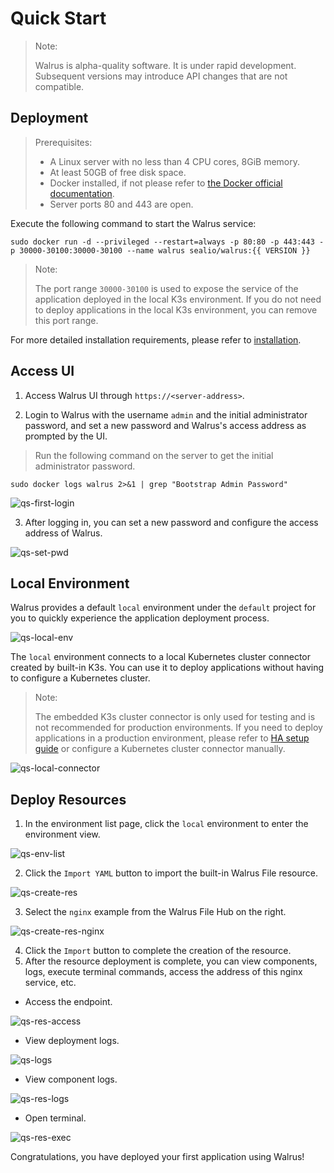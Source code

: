 # Quick Start

> Note:
>
> Walrus is alpha-quality software. It is under rapid development. Subsequent versions may introduce API changes that are not compatible.

## Deployment

> Prerequisites:
>
> - A Linux server with no less than 4 CPU cores, 8GiB memory.
> - At least 50GB of free disk space.
> - Docker installed, if not please refer to [the Docker official documentation](https://docs.docker.com/).
> - Server ports 80 and 443 are open.

Execute the following command to start the Walrus service:

```shell
sudo docker run -d --privileged --restart=always -p 80:80 -p 443:443 -p 30000-30100:30000-30100 --name walrus sealio/walrus:{{ VERSION }}
```

> Note:
>
> The port range `30000-30100` is used to expose the service of the application deployed in the local K3s environment. If you do not need to deploy applications in the local K3s environment, you can remove this port range.

For more detailed installation requirements, please refer to [installation](/deploy/standalone).

## Access UI

1. Access Walrus UI through `https://<server-address>`.

2. Login to Walrus with the username `admin` and the initial administrator password, and set a new password and Walrus's access address as prompted by the UI.

> Run the following command on the server to get the initial administrator password.

```shell
sudo docker logs walrus 2>&1 | grep "Bootstrap Admin Password"
```

![qs-first-login](/img/v0.5.0/quickstart/qs-first-login-en.png)

3. After logging in, you can set a new password and configure the access address of Walrus.

![qs-set-pwd](/img/v0.5.0/quickstart/qs-set-pwd-en.png)

## Local Environment

Walrus provides a default `local` environment under the `default` project for you to quickly experience the application deployment process.

![qs-local-env](/img/v0.5.0/quickstart/qs-local-env-en.png)

The `local` environment connects to a local Kubernetes cluster connector created by built-in K3s. You can use it to deploy applications without having to configure a Kubernetes cluster.

> Note:
>
> The embedded K3s cluster connector is only used for testing and is not recommended for production environments. If you need to deploy applications in a production environment, please refer to [HA setup guide](deploy/replication) or configure a Kubernetes cluster connector manually.

![qs-local-connector](/img/v0.5.0/quickstart/qs-local-connector-en.png)

## Deploy Resources

1. In the environment list page, click the `local` environment to enter the environment view.

![qs-env-list](/img/v0.5.0/quickstart/qs-env-list-en.png)

2. Click the `Import YAML` button to import the built-in Walrus File resource.

![qs-create-res](/img/v0.5.0/quickstart/qs-create-res-en.png)

3. Select the `nginx` example from the Walrus File Hub on the right.

![qs-create-res-nginx](/img/v0.5.0/quickstart/qs-create-res-nginx-en.png)

4. Click the `Import` button to complete the creation of the resource.
5. After the resource deployment is complete, you can view components, logs, execute terminal commands, access the address of this nginx service, etc.

- Access the endpoint.

![qs-res-access](/img/v0.5.0/quickstart/qs-res-access-en.png)

- View deployment logs.

![qs-logs](/img/v0.5.0/quickstart/qs-logs-en.png)

- View component logs.

![qs-res-logs](/img/v0.5.0/quickstart/qs-res-logs-en.png)

- Open terminal.

![qs-res-exec](/img/v0.5.0/quickstart/qs-res-exec-en.png)

Congratulations, you have deployed your first application using Walrus!
